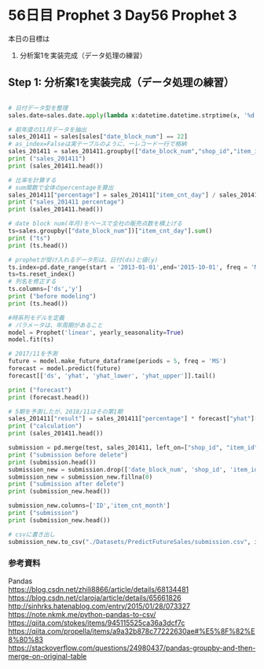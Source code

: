 # 56日目 Prophet 3 Day56 Prophet 3

本日の目標は
1. 分析案1を実装完成（データ処理の練習）

## Step 1: 分析案1を実装完成（データ処理の練習）
```python

# 日付データ型を整理
sales.date=sales.date.apply(lambda x:datetime.datetime.strptime(x, '%d.%m.%Y'))

# 前年度の11月データを抽出
sales_201411 = sales[sales["date_block_num"] == 22]
# as_index=Falseは実テーブルのように、一レコード一行で格納
sales_201411 = sales_201411.groupby(["date_block_num","shop_id","item_id"], as_index=False).sum()
print ("sales_201411")
print (sales_201411.head())

# 比率を計算する
# sum関数で全体のpercentageを算出
sales_201411["percentage"] = sales_201411["item_cnt_day"] / sales_201411["item_cnt_day"].sum()
print ("sales_201411 percentage")
print (sales_201411.head())

# date block num(年月)をベースで全社の販売点数を積上げる
ts=sales.groupby(["date_block_num"])["item_cnt_day"].sum()
print ("ts")
print (ts.head())

# prophetが受け入れるデータ形は、日付(ds)と値(y)
ts.index=pd.date_range(start = '2013-01-01',end='2015-10-01', freq = 'MS')
ts=ts.reset_index()
# 列名を修正する
ts.columns=['ds','y']
print ("before modeling")
print (ts.head())

#時系列モデルを定義
# パラメータは、年周期があること
model = Prophet('linear', yearly_seasonality=True)
model.fit(ts)

# 2017/11を予測
future = model.make_future_dataframe(periods = 5, freq = 'MS')
forecast = model.predict(future)
forecast[['ds', 'yhat', 'yhat_lower', 'yhat_upper']].tail()

print ("forecast")
print (forecast.head())

# 5期を予測したが、2018/11はその第1期
sales_201411["result"] = sales_201411["percentage"] * forecast["yhat"][0]
print ("calculation")
print (sales_201411.head())

submission = pd.merge(test, sales_201411, left_on=["shop_id", "item_id"], right_on=["shop_id", "item_id"], how='left')
print ("submission before delete")
print (submission.head())
submission_new = submission.drop(['date_block_num', 'shop_id', 'item_id','item_price','item_cnt_day', 'percentage'], axis=1)
submission_new = submission_new.fillna(0)
print ("submission after delete")
print (submission_new.head())

submission_new.columns=['ID','item_cnt_month']
print ("submission")
print (submission_new.head())

# csvに書き出し
submission_new.to_csv("./Datasets/PredictFutureSales/submission.csv", index=False)


```


### 参考資料
Pandas  
https://blog.csdn.net/zhili8866/article/details/68134481  
https://blog.csdn.net/claroja/article/details/65661826  
http://sinhrks.hatenablog.com/entry/2015/01/28/073327  
https://note.nkmk.me/python-pandas-to-csv/  
https://qiita.com/stokes/items/945115525ca36a3dcf7c  
https://qiita.com/propella/items/a9a32b878c77222630ae#%E5%8F%82%E8%80%83  
https://stackoverflow.com/questions/24980437/pandas-groupby-and-then-merge-on-original-table  
